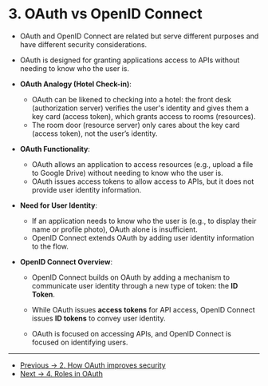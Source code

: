 # 3. OAuth vs OpenID Connect

- OAuth and OpenID Connect are related but serve different purposes and have different security considerations.
- OAuth is designed for granting applications access to APIs without needing to know who the user is.

- **OAuth Analogy (Hotel Check-in)**:

  - OAuth can be likened to checking into a hotel: the front desk (authorization server) verifies the user's identity and gives them a key card (access token), which grants access to rooms (resources).
  - The room door (resource server) only cares about the key card (access token), not the user’s identity.

- **OAuth Functionality**:

  - OAuth allows an application to access resources (e.g., upload a file to Google Drive) without needing to know who the user is.
  - OAuth issues access tokens to allow access to APIs, but it does not provide user identity information.

- **Need for User Identity**:

  - If an application needs to know who the user is (e.g., to display their name or profile photo), OAuth alone is insufficient.
  - OpenID Connect extends OAuth by adding user identity information to the flow.

- **OpenID Connect Overview**:

  - OpenID Connect builds on OAuth by adding a mechanism to communicate user identity through a new type of token: the **ID Token**.
  - While OAuth issues **access tokens** for API access, OpenID Connect issues **ID tokens** to convey user identity.

  - OAuth is focused on accessing APIs, and OpenID Connect is focused on identifying users.

<hr>

- [Previous -> 2. How OAuth improves security](2.%20How%20OAuth%20improves%20security.md)
- [Next -> 4. Roles in OAuth](4.%20Roles%20in%20OAuth.md)
